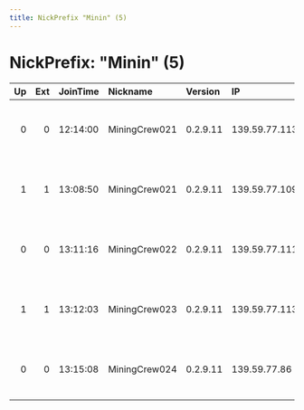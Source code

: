 ```yaml
---
title: NickPrefix "Minin" (5)
---
```


# NickPrefix: "Minin" (5)

|   Up |   Ext | JoinTime   | Nickname      | Version   | IP            | AS                  | CC   |   ORp |   Dirp | OS    | Contact                            |   eFamMembers |
|-----:|------:|:-----------|:--------------|:----------|:--------------|:--------------------|:-----|------:|-------:|:------|:-----------------------------------|--------------:|
|    0 |     0 | 12:14:00   | MiningCrew021 | 0.2.9.11  | 139.59.77.113 | Digital Ocean, Inc. | in   |  9001 |     80 | Linux | CARDED SERVER - WE HAVE NO CONTACT |             1 |
|    1 |     1 | 13:08:50   | MiningCrew021 | 0.2.9.11  | 139.59.77.109 | Digital Ocean, Inc. | in   |  9001 |     80 | Linux | CARDED SERVER - WE HAVE NO CONTACT |             1 |
|    0 |     0 | 13:11:16   | MiningCrew022 | 0.2.9.11  | 139.59.77.111 | Digital Ocean, Inc. | in   |  9001 |     80 | Linux | CARDED SERVER - WE HAVE NO CONTACT |             1 |
|    1 |     1 | 13:12:03   | MiningCrew023 | 0.2.9.11  | 139.59.77.113 | Digital Ocean, Inc. | in   |  9001 |     80 | Linux | CARDED SERVER - WE HAVE NO CONTACT |             1 |
|    0 |     0 | 13:15:08   | MiningCrew024 | 0.2.9.11  | 139.59.77.86  | Digital Ocean, Inc. | in   |  9001 |     80 | Linux | CARDED SERVER - WE HAVE NO CONTACT |             1 |
